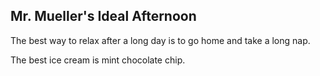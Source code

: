 ## Mr. Mueller's Ideal Afternoon

The best way to relax after a long day is to go home and take a long nap.

The best ice cream is mint chocolate chip.